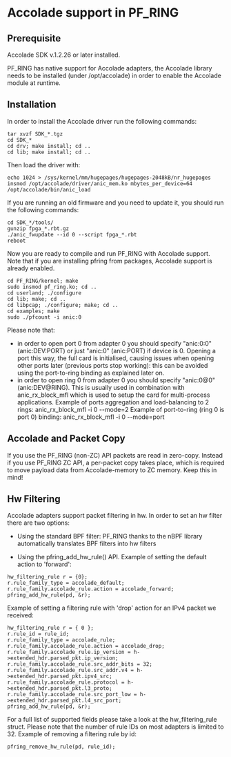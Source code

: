 # Accolade support in PF_RING

## Prerequisite
Accolade SDK v.1.2.26 or later installed.

PF_RING has native support for Accolade adapters, the Accolade library
needs to be installed (under /opt/accolade) in order to enable the 
Accolade module at runtime.

## Installation
In order to install the Accolade driver run the following commands:

```
tar xvzf SDK_*.tgz
cd SDK_*
cd drv; make install; cd ..
cd lib; make install; cd ..
```

Then load the driver with:

```
echo 1024 > /sys/kernel/mm/hugepages/hugepages-2048kB/nr_hugepages
insmod /opt/accolade/driver/anic_mem.ko mbytes_per_device=64
/opt/accolade/bin/anic_load
```

If you are running an old firmware and you need to update it, you should
run the following commands: 

```
cd SDK_*/tools/
gunzip fpga_*.rbt.gz
./anic_fwupdate --id 0 --script fpga_*.rbt
reboot
```

Now you are ready to compile and run PF_RING with Accolade support.
Note that if you are installing pfring from packages, Accolade support
is already enabled.

```
cd PF_RING/kernel; make
sudo insmod pf_ring.ko; cd ..
cd userland; ./configure
cd lib; make; cd ..
cd libpcap; ./configure; make; cd ..
cd examples; make
sudo ./pfcount -i anic:0
```

Please note that:
 - in order to open port 0 from adapter 0 you should specify "anic:0:0" 
   (anic:DEV:PORT) or just "anic:0" (anic:PORT) if device is 0.
   Opening a port this way, the full card is initialised, causing issues
   when opening other ports later (previous ports stop working): this can
   be avoided using the port-to-ring binding as explained later on.
 - in order to open ring 0 from adapter 0 you should specify "anic:0@0"
   (anic:DEV@RING). This is usually used in combination with
   anic_rx_block_mfl which is used to setup the card for multi-process
   applications. 
   Example of ports aggregation and load-balancing to 2 rings:
     anic_rx_block_mfl -i 0 --mode=2 
   Example of port-to-ring (ring 0 is port 0) binding:
     anic_rx_block_mfl -i 0 --mode=port

## Accolade and Packet Copy
If you use the PF_RING (non-ZC) API packets are read in zero-copy. Instead
if you use PF_RING ZC API, a per-packet copy takes place, which is required to move
payload data from Accolade-memory to ZC memory. Keep this in mind!

## Hw Filtering
Accolade adapters support packet filtering in hw. In order to set an
hw filter there are two options:

- Using the standard BPF filter: PF_RING thanks to the nBPF library 
  automatically translates BPF filters into hw filters

- Using the pfring_add_hw_rule() API.
  Example of setting the default action to 'forward':
```
hw_filtering_rule r = {0};
r.rule_family_type = accolade_default;
r.rule_family.accolade_rule.action = accolade_forward;
pfring_add_hw_rule(pd, &r);
```
  Example of setting a filtering rule with 'drop' action for an IPv4 packet we received:
```
hw_filtering_rule r = { 0 };
r.rule_id = rule_id;
r.rule_family_type = accolade_rule;
r.rule_family.accolade_rule.action = accolade_drop;
r.rule_family.accolade_rule.ip_version = h->extended_hdr.parsed_pkt.ip_version;
r.rule_family.accolade_rule.src_addr_bits = 32;
r.rule_family.accolade_rule.src_addr.v4 = h->extended_hdr.parsed_pkt.ipv4_src;
r.rule_family.accolade_rule.protocol = h->extended_hdr.parsed_pkt.l3_proto;
r.rule_family.accolade_rule.src_port_low = h->extended_hdr.parsed_pkt.l4_src_port;
pfring_add_hw_rule(pd, &r);
```
  For a full list of supported fields please take a look at the hw_filtering_rule struct.
  Please note that the number of rule IDs on most adapters is limited to 32.
  Example of removing a filtering rule by id:
```
pfring_remove_hw_rule(pd, rule_id);
```
